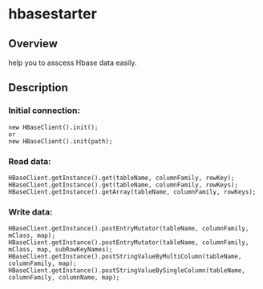 # hbasestarter
## Overview
help you to asscess Hbase data easily.

## Description
### Initial connection:
    new HBaseClient().init();
    or
    new HBaseClient().init(path);

### Read data:
    HBaseClient.getInstance().get(tableName, columnFamily, rowKey);
	HBaseClient.getInstance().get(tableName, columnFamily, rowKeys);
	HBaseClient.getInstance().getArray(tableName, columnFamily, rowKeys);

### Write data:
    HBaseClient.getInstance().postEntryMutator(tableName, columnFamily, mClass, map);
	HBaseClient.getInstance().postEntryMutator(tableName, columnFamily, mClass, map, subRowKeyNames);
	HBaseClient.getInstance().postStringValueByMultiColumn(tableName, columnFamily, map);
    HBaseClient.getInstance().postStringValueBySingleColumn(tableName, columnFamily, columnName, map);
